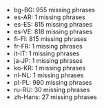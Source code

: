 - bg-BG: 955 missing phrases
- es-AR: 1 missing phrases
- es-ES: 815 missing phrases
- es-VE: 818 missing phrases
- fi-FI: 815 missing phrases
- fr-FR: 1 missing phrases
- it-IT: 1 missing phrases
- ja-JP: 1 missing phrases
- ko-KR: 1 missing phrases
- nl-NL: 1 missing phrases
- pl-PL: 990 missing phrases
- ru-RU: 30 missing phrases
- zh-Hans: 27 missing phrases

